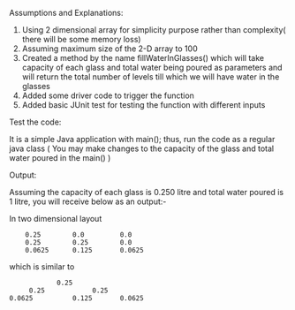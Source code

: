
Assumptions and Explanations:

1) Using 2 dimensional array for simplicity purpose rather than complexity( there will be some memory loss)
2) Assuming maximum size of the 2-D array to 100
3) Created a method by the name fillWaterInGlasses() which will take capacity of each glass and total water being poured as parameters
    and will return the total number of levels till which we will have water in the glasses
4) Added some driver code to trigger the function
5) Added basic JUnit test for testing the function with different inputs

Test the code:

It is a simple Java application with main(); thus, run the code as a regular java class
( You may make changes to the capacity of the glass and total water poured in the main() )

Output:

Assuming the capacity of each glass is 0.250 litre and total water poured is 1 litre, you will receive below as an output:-

In two dimensional layout

		0.25        0.0         0.0   
		0.25        0.25        0.0   
		0.0625      0.125       0.0625  

which is similar to 

            	0.25
   		 0.25            0.25 
	0.0625      	0.125      	0.0625
  

    
